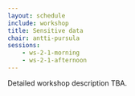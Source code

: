 ```yaml
---
layout: schedule
include: workshop
title: Sensitive data
chair: antti-pursula
sessions:
    - ws-2-1-morning
    - ws-2-1-afternoon
---
```


Detailed workshop description TBA.
